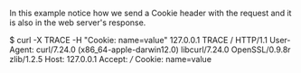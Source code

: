 In this example notice how we send a Cookie header with the request and it is also in the web server's response.

$ curl -X TRACE -H "Cookie: name=value" 127.0.0.1
TRACE / HTTP/1.1
User-Agent: curl/7.24.0 (x86_64-apple-darwin12.0) libcurl/7.24.0 OpenSSL/0.9.8r zlib/1.2.5
Host: 127.0.0.1
Accept: */*
Cookie: name=value